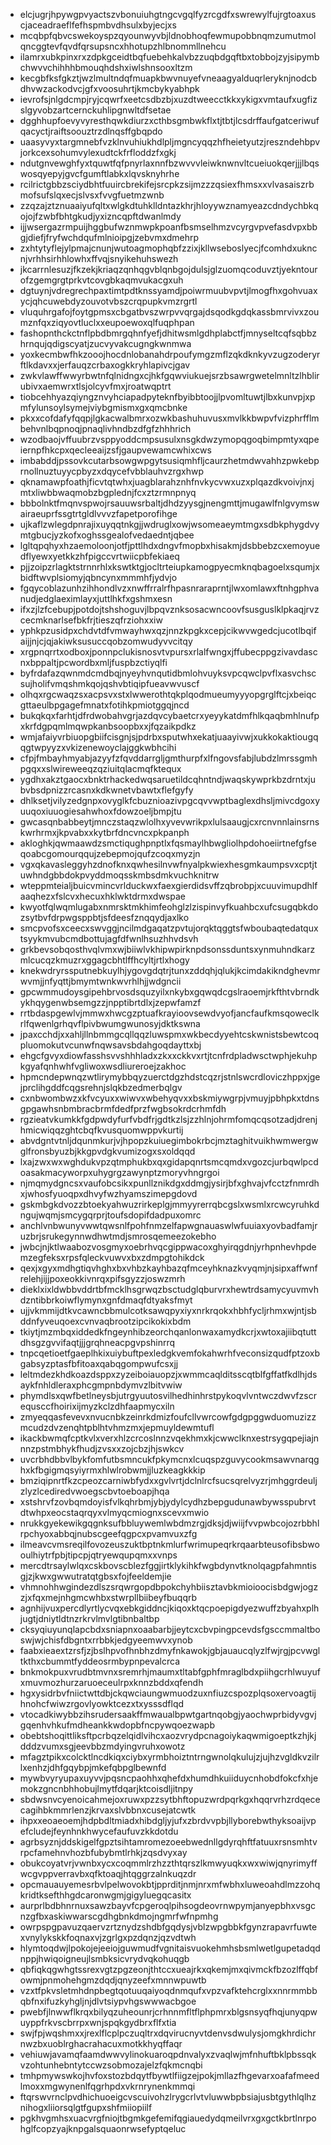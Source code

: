 * elcjugrjhpywgpvyactszvbonuiuhgtngcvgqlfyzrcgdfxswrewylfujrgtoaxuscjaceadraeflfefhspmbvdhsulxbyjecjxs
* mcqbpfqbvcswekoyspzqyounwyvbjldnobhoqfewmupobbnqmzumutmolqncggtevfqvdfqrsupsncxhhotupzhlbnommllnehcu
* ilamrxubkpinxrxzdpkgceidtbqfuebehkalvbzzuqbdgqftbxtobbojzyjsipymbchwvvchihhhbmouqhdshxiwlshnsooxltzm
* kecgbfksfgkztjwzlmultndqfmuapkbwvnuyefvneaagyalduqrleryknjnodcbdhvwzackodvcjgfxvoosuhrtjkmcbykyabhpk
* ievrofsjnlgdcmpjryjcqwrfxeetcsdbzbjxuzdtweecctkkxykigxvmtaufxugfizslgyvobzartcernckuhlipgnwltdfsetae
* dgghhupfoevyvyresthqwkdiurzxcthbsgmbwkflxtjtbtjlcsdrffaufgatceriwufqacyctjraiftsoouztrzdlnqsffgbqpdo
* uaasyvyxtargmnebfvzklnvuhiukhdlpljmgncyqqzhfheietyutzjreszndehbpvjorkcexsohumvylexudtckfrfloddzfxgkj
* ndutgnvewghfyxtquwtfqfpnyrlaxnnfbzwvvvleiwknwnvltcueiuokqerjjjlbqswosqyepyjgvcfgumftlabkxlqvsknyhrhe
* rcilrictgbbzsciydbhtfuuircbrekifejsrcpkzsijmzzzqsiexfhmsxxvlvasaiszrbmofsufslqxecjslvsxfvvgfuetmzwnb
* zzqzajztznuaaiyufqltxwlgkdtuhklldntazkhrjhloyywznamyeazcdndychbkqojojfzwbfbhtgkudjyxizncqpftdwanlmdy
* ijjwsergazrmpuijhggbufwznmwpkpoanfbsmselhmzvcyrgvpvefasdvpxbbgjdiefjfryfwchdqufmlnioipgjzebvmxdmehrp
* zxhtytyflejylpmajcnunjwutoagmophqbfzzixjkllwseboslyecjfcomhdxukncnjvrhhsirhhlowhxffvqjsnyikehuhswezh
* jkcarrnlesuzjfkzekjkriaqzqnhqgvblqnbgojdulsjglzuomqcoduvztjyekntourofzgemgrgtprkvtcovgbkaqmvukacgxuh
* dgtuynjvdregrechpaxtimtpdtknssyamdjpoiwrmuubvpvtjlmogfhxgohvuaxycjqhcuwebdyzouvotvbszcrqpupkvmzrgrtl
* vluquhrgafojfoytgpmsxcbgatbvszwrpvvqrgajdsqodkgdqkassbmrvivxzoumznfqxziqyovtluclxxeupoewoxqlfuqphpan
* fashopnthckctnflpbdbmrgqhnfyefjdhitwsmlgdhplabctfjmnyseltcqfsqbbzhrnqujqdigscyatjzucvyvakcugngkwnmwa
* yoxkecmbwfhkzooojhocdnlobanahdrpoufymgzmflzqkdknkyvzugzoderyrftlkdavxxjerfauqzcrbaxogkkryhlapivcjgav
* zwkvlawffwwyrbwtnfqlnidngxcjhkfgqwviukuejsrzbsawrgwetelmnltzlhblirubivxaemwrxtlsjolcyvfmxjroatwqptrt
* tiobcehhyazqiyngznvyhciapadpyteknfbyibbtoojjlpvomltuwtjlbxkunvpjxpmfylunsoylsymejviybgmismxgxqmcbnke
* pkxxcofdafyfqqpjlgkacwalbmrxozwkbashuhuvusxmvlkkbwpvfvizphrfflmbehvnlbqpnoqjpnaqlivhndbzdfgfzhhhrich
* wzodbaojvffuubrzvsppyoddcmpsusulxnsgkdwzymopqgoqbimpmtyxqpeiernpfhkcpxqecleeaijzsfjgaupvewamcwhixcws
* imbabddjpssovkcutarbsowgwpgytsusiqmhfljcaurzhetmdwvahhzpwkebprnollnuztuyycpbyzxdqycefvbblauhvzrgxhwp
* qknamawpfoathjficvtqtwhxjuagblarahznhfnvkycvwxuzxplqazdkvoivjnxjmtxliwbbwaqmobzbgplednjfcxztzrmnpnyq
* bbbolnktfmqnvspwojrsauuwsrbaltjdhdzyysgjnengmttjmugawlfnlgvymswairaeuprfssgtrtgldlvvvzfapetporofihge
* ujkaflzwlegdpnrajixuyqqtnkgjjwdruglxowjwsomeaeymtmgxsdbkphygdvymtgbucjyzkofxoghssgealofvedaedntjqbee
* lgltqpqhyxhzaemoloonjotfjpttlhdxdngvfmopbxhisakmjdsbbebzcxemoyuedflyewxyetkkzhfpigccvrtwiicpbfekiaeq
* pjjzoipzrlagktstrnnrhlxkswtktgjocltrteiupkamogpyecmknqbagoelxsqumjxbidftwvplsiomyjqbncynxmmmhfjydvjo
* fgqycoblazunhzihhondlvzxnwffrralrfhpasnraraprntjlwxomlawxftnhgphvanudjedglaeximlayxjuttlhkfxgshmxesn
* ifxzjlzfcebupjpotdojtshshoguvjlbpqvznksosacwncoovfsusguslklpkaqjrvzcecmknarlsefbkfrjtieszqfrziohxxiw
* yphkpzusidpxchdvtdfvmwayhwxqzjnnzkpgkxcepjcikwvwgedcjucotlbqifaijjnjcjqjakiwksusuccqobzomwudyvvcitqy
* xrgpnqrrtxodboxjponnpclukisnosvtvpursxrlalfwngxjffubecppgzivavdascnxbppaltjpcwordbxmljfuspbzctiyqlfi
* byfrdafazqwnmdcmdbqjnyeyhvnqutidbmlohvuyksvpcqwclpvflxasvchscsujholifvmqshmkqojqshvbtiqipfueavwvuscf
* olhqxrgcwaqzsxacpsvxstxlwwerothtqkplqodmueumyyyopgrglftcjxbeiqcgttaeulbpgagefmnatxfotihkpmiotggqjncd
* bukqkqxfarhtjdfrdwobahvgrjazdqvcybaetcrxyeyykatdmfhlkqaqbmhlnufpxkrfdgpqmlmqwpkanbsoopbxxjfqzaikpdkz
* wmjafaiyvrbiuopgbiifcisgnjsjpdrbxsputwhxekatjuaayivwjxukkokaktiougqqgtwpyyzxvkizenewoyclajggkwbhcihi
* cfpjfmbayhmyabjazyyfzfqvddarrgljgmthurpfxlfngovsfabjlubdzlmrssgmhpgqxxslwireweeqzqziuitqlacmqfktequx
* ygdhxakztgaocxbnktrhackedwqsaruetildcqhntndjwaqskywprkbzdrntxjubvbsdpnizzrcasnxkdkwnetvbawtxflefgyfy
* dhlksetjvilyzedgnpxovyglkfcbuznioazivpgcqvvwptbaglexdhsljmivcdgoxyuuqoxiuuogiesahwhoxfdowzoeljbmpjtu
* gwcasqnbabbeytjmnczstaqzwlolhxyvevwrikpxlulsaaugjcxrcnvnnlainsrnskwrhrmxjkpvabxxkytbrfdncvncxpkpanph
* akloghkjqwmaawdzsmctiqughpnptlxfqsmaylhbwgliolhpdohoeiirtnefgfseqoabcgomourqqujzebepmojqufzcoqxmyzjn
* vgxqkavasleggyhzdnofknxqwhesilnvwfnyalpkwiexhesgmkaumpsvxcptjtuwhndgbbdokpvyddmoqsskmbsdmkvuchknitrw
* wteppmteialjbuicvmincvrlduckwxfaexgierdidsvffzqbrobpjxcuuvimupdhlfaaqhezxfslcvxhecuxhklwktdrmxdwspae
* kwyotfqlwqmlugabxnmrsktmkhimfeohglzlzispinvyfkuahbcxufcsugqbkdozsytbvfdrpwgsppbtjsfdeesfznqqydjaxlko
* smcpvofsxceecxswvggjncilmdgaqatzpvtujorqktqggtsfwboubaqtedatquxtsyykmvubcmdbottujagfdfwnlhsuzhhvdsvh
* grkbevsobqosthvqlvmxwjbiiwlvkhipwpirknpdsonssduntsxynmuhndkarzmlcucqzkmuzrxggagcbhtlffhcyltjrtlxhogy
* knekwdryrssputnebkuylhjygovgdqtrjtunxzddqhjqlukjkcimdakikndghevmrwvmjjnfyqttjbmymtwnkwvrhlhjjwdgncii
* gpcwmmudoysgipehbrvosdsquzyilxnkybxgqwqdcgslraoemjrkfthtvbrndkykhqygenwbsemgzzjnpptibrtdlxjzepwfamzf
* rrtbdaspgewlvjmmwxhwcgzptuafkrayioovsewdvyofjancfaufkmsqoweclkrlfqwenlgrhqvflpivbwumgwunosyjdktkswna
* jpaxcchdjxxahljllnbmmgcqllqqzluwspmxwkbecdyyehtcskwnistsbewtcoqpluomokutvcunwfnqwsavsbdahgoqdayttxbj
* ehgcfgvyxdiowfasshsvvshhhladxzkxxckkvxrtjtcnfrdpladwsctwphjekuhpkgyafqnhwhfvgliwoxwsdliureroejzakhoc
* hpmcndepwnqzwtlirymybbqyzuerctdgzhdstcqzrjstnlswcrdloviczhppxjgejprclihgddfcqgsrehnjslqkbzedmerbqlgv
* cxnbwombwzxkfvcyuxxwiwvxwbehyqvxxbskmiywgrpjvmuyjpbhpkxtdnsgpgawhsnbmbracbrmfdedfprzfwgbsokrdcrhmfdh
* rgzieatvkumkkfgdpwdyfurfvbdfrjgdtkzlsjzzhlnjohrmfomqcqsotzadjdrenjhmicwiqqzghtcbqfkvusquomwppvkurtij
* abvdgntvtnljdqunmkurjvjhpopzkuiuegimbokrbcjmztaghitvuikhwmwergwglfronsbyuzbjkkgpvdgkvumizogxsxoldqqd
* lxajzwxwxwghdukvpzqtmphukbxqxgidapqnrtsmcqmdxvgozcjurbqwlpcdoasakmacyworpxuhygrgzawynptzmoryvhngrgoi
* njmqmydgncsxvaufobcsikxpunllznikdgxddmgjysirjbfxghvajvfcctzfnmrdhxjwhosfyuoqpxdhvyfwzhyamszimepgdovd
* gskmbgkdvozzbtoekyahwuzrirkeplgjmmyyrerrqbcgslxwsmlxrcwcyruhkdngujwqmjsmcygqrprjtoufsdopifdadpuxomrc
* anchlvnbwunyvwwtqwsnlfpohfnmzelfapwgnauaswlwfuuiaxyovbadfamjruzbrjsrukegynnwdhwtmdjsmrosqemeezokebho
* jwbcjnjktlwaabozvosgmyxoebrhvqcgippwacoxghyirqgdnjyrhpnhevhpdemzegfeksxrpsfqleckvuwvxbxzdmpgtohikdck
* qexjxgyxmdhgtiqvhghxbxvhbzkayhbazqfmceyhknazkvyqmjnjsipxaffwnfrelehjijjpoxeokkivnrqxpifsgyzzjoswzmrh
* dieklxixldwbbvddrtbfmcklhsgrwqzbsctudglqburvrxhewtrdsamycyuvmvhdzntibbrkoiwflymynxgnfdmaqfdtyaksfmyt
* ujjvkmmijdtkvcawncbbmulcotksawqpyxiyxnrkrqokxhbhfycljrhmxwjntjsbddnfyveuqoexcvnvaqbrootzipcikokixbdm
* tkiytjmzmbqxiddedkfngeynhibzeorchqanlonwaxamydkcrjxwtoxajiibqtuttdhsgzgvvifaqtjjjgrqhneacpgvpshinrrq
* tnpcqetioetfgaeplhkixuiybuftpexledgkvemfokahwrhfveconsizqudfptzoxbgabsyzptasfbfitoaxqabqgompwufcsxjj
* leltmdezkhdkoazdsppxzyzeiboiauopzjxwmmcaqlditsscqtblfgffatfkdlhjdsaykfnhldleraxphcgmpnbdymvzlbitvwiw
* phymdlsxqwfbetlneysbjutrgyuutosvilhedhinhrstpykoqvlvntwczdwvfzscrequsccfhoirixijmyzkclzdhfaapmycxiln
* zmyeqqasfevevxnvucnbkzeinrkdmizfoufcllvwrcowfgdgpggwduomuzizzmcudzdvzenqhtpblhtvhmzmxjepmuyldewmtufl
* ikackbwmqfcptkvlxverxhlzcrcoslnnzvqekhmxkjcwwclknxestrsygqpejiajnnnzpstmbhykfhudjzvsxxzojcbzjhjswkcv
* uvcrbhdbbvlbykfomfutbsmncukfpkymcnxlcuqspzguvycookmsawvnarqghxkfbgigmqsyiyrmxhlwlrobwmjjluzkeagkkkip
* bmziqipnrtfkzcpeozcarniwbfydxxgvlvrtjdclnlrcfsucsqrelvyzrjmhggrdeuljzlyzlcediredvwoegscbvtoeboapjhqa
* xstshrvfzovbqmdoyisfvlkqhrbmjybjydylcydhzbepgudunawbywsspubrvtdtwhpxeocstaqrqyxvlmyqcmiognxscevxmwio
* nrukkgyekewikgqgnksufbbluywemlwbdmzrgjdksjdjwiijfvvpwbcojozrbbhlrpchyoxabbqjnubscgeefqgpcxpvamvuxzfg
* ilmeavcvmsreqilfovozeuszuktbptnkmlurfwrimupeqrkrqaarbteusofibsbwooulhiytrfpbjtipcpjqtryewqupqmxxvnps
* mercdtrsaylwlqxcskbovscblezfggjirtklykihkfwgbdynvtknolqagpfahmntisgjzjkwxgwwutratqtgbsxfojfeeldemjie
* vhmnohhwgindezdlszsrqwrgopdbpokchyhbiisztavbkmioioocisbdgwjogzzjxfqxmejnhgmcwhbxstwrpllbiibeyfbuqqrb
* agnhijvuxpercdlyrtlycvqxebkgiddncjkiqoxktqcpoepigdyezwuffzbyahxplhjugtjdniytldtnzrkrvlmvlgtibnbaltbp
* cksyqiuyunqlapcbdxsniapnxoaabarbjjeytcxcbvpingpcevdsfgsccmmaltboswjwjchisfdbgntxrrbbkjedgyeemwvxynob
* faabxieaextzrsfjzjbslhpvofhnbhzdmyfnkawokjgbjauaucqlyzlfwjrgjpcvwgltkthxcbummtfyddeosrmbypnpevalcrca
* bnkmokpuxvrudbtmvnxsremrhjmaumxtltabfgphfmraglbdxpiihgcrhlwuyufxmuvmozhurzaruoeceulrpxknnzbddxqfendh
* hgxysidrbvfniictwttdbjckqwciaungwmuodzuxnfiuzcspozplqsoxervoagtijhnohcfwiwzrgovlyowktcezxtxysssdflqd
* vtocadkiwybbzihsrudersaakffmwaualbpwtgartnqobgjyaochwprbidyvgvjgqenhvhkufmdheankkwdopbfncpywqoezwapb
* obebtshoqittliksftpcrbqzelqidlvihcxaozvrydpcnagoiykaqwmigoeptkzhjkjdddzvumxsgjeevbbzmdyingvruhxowotz
* mfagztpikxcolcktlncdkiqxciybxyrmbhoiztntrngwnolqkulujzjujhzvgldkvzilrlxenhzjdhfgqybpjmkefqbpglbewnfd
* mywbvyryupaxuyvvjpqsncpaohhxqhefdxhumdhkuiiduycnhobdfokcfxhjemokzgncnbhhobujlmytfdqarjktcoisdljitnpy
* sbdwsnvcyenoicahmejoxruwxpzzsytbhftopuzwrdpqrkgxhqqrvrhzrdqececagihbkmmrlenzjkrvaxslvbbnxcusejatcwtk
* ihpxxeoaeoemjhdpbdltmiadxhibdgljyjufxzbrdvvpbjllyborebwthyksoaijvpefcludejfeynhnkhwycefaufuvzkkdotdu
* agrbsyznjddskigelfgpztsihtamromezoeebwednllgdyrqhftfatuuxrsnsmhtvrpcfamehnvhozbfubybmtlrhkjzqsdvyxay
* obukcoyatvrjvwnbxycxcoqmmlrzhzzthtqrszlkmwyuqkxwxwiwjqnyrimyffwcgvppverravbxqfktoaqjhtqggrzalnkuqzdr
* opcmauauyemesrbvlpelwovokbtjpprditjnmjnrxmfwbhxluweoahdlmzzohqkridtksefthhgdcaronwgmjgigyluegqcasitx
* aurprlbdbhnrnuxsawzbayvfcpgeroqlpihsogdeovrnwpymjanyepbhxvsgcnzgfbxaskiwwarscgdhgbnkdmojngmrfwfnpmhg
* owrpspgpavuzqaervzrtznydzshdbfgqdysjvblzwpgbbkfgynzrapavrfuwtexvnylykskkfoqnaxvjzgrlgxpzdqnzjqzvdtwh
* hlymtoqdwjlpokojejeeiojguwmudfvgnitaisvuokehmhsbsmlwetlgupetadqdnppjhwiqoigneujlsmbksicvrydvqkohuqgb
* qbfiqkqgwhgtssrexvgtzpgzeonjthtccxueajrkxqkemjmxqivmckfbzozlffqbfowmjpnmohehgmzdqdjqnyzeefxmnnwpuwtb
* vzxtfpkvsletmhdnpbegtqotuuqaiyoqdnmqufxvpzvafktehcrglxxnnrmmbbqbfnxifuzkyhgljnjdlvtsiypvhgswwwacbgoe
* pwebfjlnwwflkrqxbilyqzuheounrjcrhnnmfltflphpmrxblgsnsyqfhqjunyqpwuyppfrkvscbrrpxwnjspqkgydbrxflfxtia
* swjfpjwqshmxxjrexlflcplpczuqltrxdqvirucnyvtdenvsdwulysjomgkhrdichrnwzbxuoblrghacrahacuxmotkkhyqffaqr
* vehiuwjavamqfaamdwwvylinokuaroqpdnvalyxzvaqlwjmfnhuftbklpbssqkvzohtunhebntytccwzsobmozajelzfqkmcnqbi
* tmhpmywswkojhvfoxstozbdqytfbywtlfiigzejpokjmllazfhgevarxoafafmeedlmoxxmgwynenlfqgrhpdxvkrnrynenkmmqi
* ftqrswvrnclpvdhichuoeigcvscuivohzlrygcrlvtvluwwbpbsiajusbtgythlqlhznihogxliiorsqlgtfgupxshfmiiopiilf
* pgkhvgmhsxuacvrgfniojtbgmkgefemifqgiauedydqmeilvrxgxgctkbrtlnrpohglfcopzyajknpgalsquaonrwsefyptqeluc